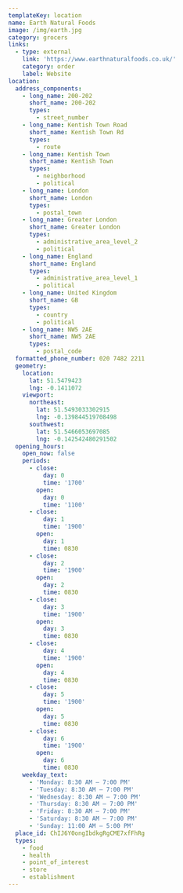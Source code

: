 ```yaml
---
templateKey: location
name: Earth Natural Foods
image: /img/earth.jpg
category: grocers
links:
  - type: external
    link: 'https://www.earthnaturalfoods.co.uk/'
    category: order
    label: Website
location:
  address_components:
    - long_name: 200-202
      short_name: 200-202
      types:
        - street_number
    - long_name: Kentish Town Road
      short_name: Kentish Town Rd
      types:
        - route
    - long_name: Kentish Town
      short_name: Kentish Town
      types:
        - neighborhood
        - political
    - long_name: London
      short_name: London
      types:
        - postal_town
    - long_name: Greater London
      short_name: Greater London
      types:
        - administrative_area_level_2
        - political
    - long_name: England
      short_name: England
      types:
        - administrative_area_level_1
        - political
    - long_name: United Kingdom
      short_name: GB
      types:
        - country
        - political
    - long_name: NW5 2AE
      short_name: NW5 2AE
      types:
        - postal_code
  formatted_phone_number: 020 7482 2211
  geometry:
    location:
      lat: 51.5479423
      lng: -0.1411072
    viewport:
      northeast:
        lat: 51.5493033302915
        lng: -0.139844519708498
      southwest:
        lat: 51.5466053697085
        lng: -0.142542480291502
  opening_hours:
    open_now: false
    periods:
      - close:
          day: 0
          time: '1700'
        open:
          day: 0
          time: '1100'
      - close:
          day: 1
          time: '1900'
        open:
          day: 1
          time: 0830
      - close:
          day: 2
          time: '1900'
        open:
          day: 2
          time: 0830
      - close:
          day: 3
          time: '1900'
        open:
          day: 3
          time: 0830
      - close:
          day: 4
          time: '1900'
        open:
          day: 4
          time: 0830
      - close:
          day: 5
          time: '1900'
        open:
          day: 5
          time: 0830
      - close:
          day: 6
          time: '1900'
        open:
          day: 6
          time: 0830
    weekday_text:
      - 'Monday: 8:30 AM – 7:00 PM'
      - 'Tuesday: 8:30 AM – 7:00 PM'
      - 'Wednesday: 8:30 AM – 7:00 PM'
      - 'Thursday: 8:30 AM – 7:00 PM'
      - 'Friday: 8:30 AM – 7:00 PM'
      - 'Saturday: 8:30 AM – 7:00 PM'
      - 'Sunday: 11:00 AM – 5:00 PM'
  place_id: ChIJ6Y0ongIbdkgRgCME7xfFhRg
  types:
    - food
    - health
    - point_of_interest
    - store
    - establishment
---
```

